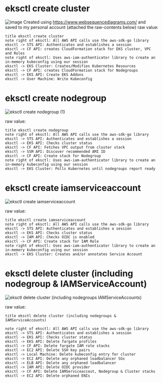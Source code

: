 # eksctl create cluster
![image](https://user-images.githubusercontent.com/19669095/133767149-d92f0669-18b6-4829-8712-996976781914.png)
Created using https://www.websequencediagrams.com/ and saved to my personal account (attached the raw-contents below)
raw value:
```
title eksctl create cluster
note right of eksctl: All AWS API calls use the aws-sdk-go library
eksctl -> STS API: Authenticates and establishes a session
eksctl -> CF API: creates CloudFormation stack for EKS cluster, VPC and Roles
note right of eksctl: Uses aws-iam-authenticator library to create an in-memory kubeconfig using our session
eksctl -> EKS Cluster: Creates/Modifies Kubernetes Resources
eksctl -> CF API: creates CloudFormation stack for Nodegroups
eksctl -> EKS API: Create EKS Addons
eksctl -> User Machine: Write Kubeconfig 
```

# eksctl create nodegroup
![eksctl create nodegroup (1)](https://user-images.githubusercontent.com/19669095/134142254-7ecf44be-d41c-4552-8048-4aa99050c7c9.png)

raw value:
```
title eksctl create nodegroup
note right of eksctl: All AWS API calls use the aws-sdk-go library
eksctl -> STS API: Authenticates and establishes a session
eksctl -> EKS API: Checks cluster status
eksctl -> CF API: Fetches VPC output from cluster stack
eksctl -> SSM API: Discover recommended AMI ID
eksctl -> CF API: Create stack for Nodegroup
note right of eksctl: Uses aws-iam-authenticator library to create an in-memory kubeconfig using our session
eksctl -> EKS Cluster: Polls Kubernetes until nodegroups report ready
```

# eksctl create iamserviceaccount
![eksctl create iamserviceaccount](https://user-images.githubusercontent.com/19669095/134138728-afd1e31d-1b14-4d26-acff-21ae632094d1.png)

raw value:
```
title eksctl create iamserviceaccount
note right of eksctl: All AWS API calls use the aws-sdk-go library
eksctl -> STS API: Authenticates and establishes a session
eksctl -> EKS API: Checks cluster status
eksctl -> IAM API: Checks OIDC is enabled
eksctl -> CF API: Create stack for IAM Role
note right of eksctl: Uses aws-iam-authenticator library to create an in-memory kubeconfig using our session
eksctl -> EKS Cluster: Creates and/or annotates Service Account
```

# eksctl delete cluster (including nodegroup  & IAMServiceAccount)
![eksctl delete cluster (including nodegroups   IAMServiceAccounts)](https://user-images.githubusercontent.com/19669095/134141603-a69874a6-b82d-43f4-ac3a-a99bdb826433.png)

raw value:
```
title eksctl delete cluster (including nodegroups & IAMServiceAccounts)

note right of eksctl: All AWS API calls use the aws-sdk-go library
eksctl -> STS API: Authenticates and establishes a session
eksctl -> EKS API: Checks cluster status
eksctl -> EKS API: Delete fargate profiles
eksctl -> CF API: Delete fargate IAM role stacks
eksctl -> EC2 API: Delete SSH key pairs
eksctl -> Local Machine: Delete kubeconfig entry for cluster
eksctl -> EC2 API: Delete any orphaned loadbalancer SGs
eksctl -> ELB API: Delete any orphaned loadbalancer
eksctl -> IAM API: Delete OIDC provider
eksctl -> CF API: Delete IAMServiceaccout, Nodegroup & Cluster stacks
eksctl -> EC2 API: Delete orphaned ENIs
```


